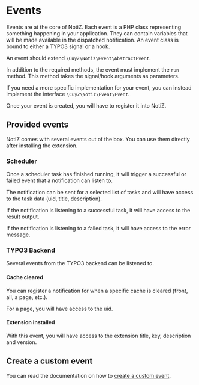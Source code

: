 # Events

Events are at the core of NotiZ. Each event is a PHP class representing
something happening in your application.
They can contain variables that will be made available in the dispatched
notification.
An event class is bound to either a TYPO3 signal or a hook.

An event should extend `\CuyZ\Notiz\Event\AbstractEvent`.

In addition to the required methods, the event must implement the `run` method.
This method takes the signal/hook arguments as parameters.

If you need a more specific implementation for your event, you can instead
implement the interface `\CuyZ\Notiz\Event\Event`.

Once your event is created, you will have to register it into NotiZ.

## Provided events

NotiZ comes with several events out of the box. You can use them directly after
installing the extension.

### Scheduler

Once a scheduler task has finished running, it will trigger a successful or failed event
that a notification can listen to.

The notification can be sent for a selected list of tasks and will have access
to the task data (uid, title, description).

If the notification is listening to a successful task, it will have access to the result output.

If the notification is listening to a failed task, it will have access to the error message.

### TYPO3 Backend

Several events from the TYPO3 backend can be listened to.

#### Cache cleared

You can register a notification for when a specific cache is cleared (front, all, a page, etc.).

For a page, you will have access to the uid.

#### Extension installed

With this event, you will have access to the extension title, key, description and version.

## Create a custom event

You can read the documentation on how to [create a custom event](./Create-a-custom-event.md).
